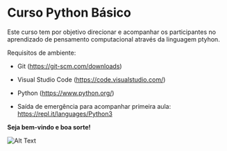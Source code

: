 # Curso Python Básico 

Este curso tem por objetivo direcionar e acompanhar os participantes no aprendizado de pensamento computacional através da linguagem ptyhon.

Requisitos de ambiente:

* Git (https://git-scm.com/downloads)
* Visual Studio Code (https://code.visualstudio.com/)
* Python (https://www.python.org/)

* Saída de emergência para acompanhar primeira aula: https://repl.it/languages/Python3

**Seja bem-vindo e boa sorte!**

![Alt Text](https://media.giphy.com/media/bXBU98jCBvMNa/giphy.gif)


